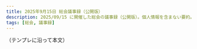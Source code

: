 ```yaml
---
title: 2025年9月15日 総会議事録（公開版）
description: 2025/09/15 に開催した総会の議事録（公開版）。個人情報を含まない要約。
tags: [総会, 議事録]
---
```


（テンプレに沿って本文）
